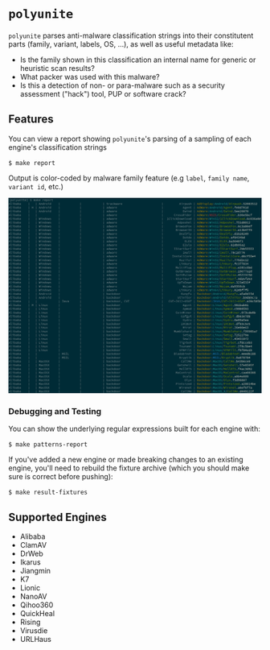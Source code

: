 # `polyunite`

`polyunite` parses anti-malware classification strings into their constitutent
parts (family, variant, labels, OS, ...), as well as useful metadata like:

- Is the family shown in this classification an internal name for generic or heuristic scan results?
- What packer was used with this malware?
- Is this a detection of non- or para-malware such as a security assessment ("hack") tool, PUP or software crack?

## Features

You can view a report showing `polyunite`'s parsing of a sampling of each engine's classification strings

```console
$ make report
```

Output is color-coded by malware family feature (e.g `label`, `family name`, `variant id`, etc.)

![Report Output](images/report.png)


### Debugging and Testing

You can show the underlying regular expressions built for each engine with:

```console
$ make patterns-report
```

If you've added a new engine or made breaking changes to an existing engine,
you'll need to rebuild the fixture archive (which you should make sure is
correct before pushing):

```console
$ make result-fixtures
```

## Supported Engines

- Alibaba
- ClamAV
- DrWeb
- Ikarus
- Jiangmin
- K7
- Lionic
- NanoAV
- Qihoo360
- QuickHeal
- Rising
- Virusdie
- URLHaus
